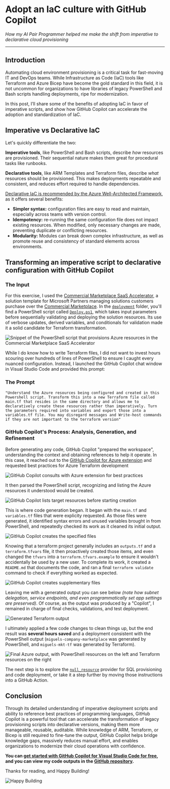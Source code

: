 # Adopt an IaC culture with GitHub Copilot

*How my AI Pair Programmer helped me make the shift from imperative to declarative cloud provisioning*

---

## Introduction

Automating cloud environment provisioning is a critical task for fast-moving IT and DevOps teams. While Infrastructure as Code (IaC) tools like Terraform and Azure Bicep have become the gold standard in this field, it is not uncommon for organizations to have libraries of legacy PowerShell and Bash scripts handling deployments, ripe for modernization. 

In this post, I’ll share some of the benefits of adopting IaC in favor of imperative scripts, and show how GitHub Copilot can accelerate the adoption and standardization of IaC.

## Imperative vs Declarative IaC

Let's quickly differentiate the two:

**Imperative tools**, like PowerShell and Bash scripts, describe *how* resources are provisioned. Their sequential nature makes them great for procedural tasks like runbooks. 

**Declarative tools**, like ARM Templates and Terraform files, describe *what* resources should be provisioned. This makes deployments repeatable and consistent, and reduces effort required to handle dependencies.

[Declarative IaC is recommended by the Azure Well-Architected Framework](https://learn.microsoft.com/en-us/azure/well-architected/operational-excellence/infrastructure-as-code-design#prefer-declarative-over-imperative-tools), as it offers several benefits:

- **Simpler syntax:** configuration files are easy to read and maintain, especially across teams with version control.
- **Idempotency:** re-running the same configuration file does not impact existing resources. When modified, only necessary changes are made, preventing duplicate or conflicting resources.
- **Modularity:** Modules can break down complex infrastructure, as well as promote reuse and consistency of standard elements across environments.

## Transforming an imperative script to declarative configuration with GitHub Copilot
### The Input
For this exercise, I used the [Commercial Marketplace SaaS Accelerator](https://github.com/Azure/Commercial-Marketplace-SaaS-Accelerator), a solution template for Microsoft Partners managing solutions customers purchase over the [Commercial Marketplace](https://azuremarketplace.microsoft.com/en-US/). In the [`deployment`](https://github.com/Azure/Commercial-Marketplace-SaaS-Accelerator/tree/main/deployment) folder, you'll find a PowerShell script called [`Deploy.ps1`](https://github.com/Azure/Commercial-Marketplace-SaaS-Accelerator/blob/main/deployment/Deploy.ps1), which takes input parameters before sequentially validating and deploying the solution resources. Its use of verbose updates, derived variables, and conditionals for validation made it a solid candidate for Terraform transformation.

![Snippet of the PowerShell script that provisions Azure resources in the Commercial Marketplace SaaS Accelerator](/assets/images/2025-07-11-Adopting-IaC-with-GitHub-Copilot/powershell_snippet.png)

While I do know how to write Terraform files, I did not want to invest hours scouring over hundreds of lines of PowerShell to ensure I caught every nuanced configuration. Instead, I launched the GitHub Copilot chat window in Visual Studio Code and provided this prompt:

### The Prompt
` "Understand the Azure resources being configured and created in this Powershell script. Transform this into a new Terraform file called main.tf that resides in the same directory and allows me to declaratively create these resources rather than imperatively. Turn the parameters required into variables and export those into a variables.tf file. You may disregard messages and Write-host commands if they are not important to the terraform version" `

### GitHub Copilot's Process: Analysis, Generation, and Refinement
Before generating any code, GitHub Copilot "prepared the workspace", understanding the context and obtaining references to help it operate. In this case, it reached out to the [GitHub Copilot for Azure extension](https://learn.microsoft.com/en-us/azure/developer/github-copilot-azure/get-started) and requested best practices for Azure Terraform development

![GitHub Copilot consults with Azure extension for best practices](/assets/images/2025-07-11-Adopting-IaC-with-GitHub-Copilot/copilot_azure_plugin.png)

It then parsed the PowerShell script, recognizing and listing the Azure resources it understood would be created. 

![GitHub Copilot lists target resources before starting creation](/assets/images/2025-07-11-Adopting-IaC-with-GitHub-Copilot/copilot_resource_inventory.png)

This is where code generation began. It began with the `main.tf` and `variables.tf` files that were explicity requested. As those files were generated, it identified syntax errors and unused variables brought in from PowerShell, and repeatedly checked its work as it cleaned its initial output. 

![GitHub Copilot creates the specified files](/assets/images/2025-07-11-Adopting-IaC-with-GitHub-Copilot/copilot_creates_target_files.png)

Knowing that a terraform project generally includes an `outputs.tf` and a `terraform.tfvars` file, it then proactively created those items, and even changed the `tfvars` into a `terraform.tfvars.example` to ensure it wouldn't accidentally be used by a new user. To complete its work, it created a `README.md` that documents the code, and ran a final `terraform validate` command to check if everything worked as expected.

![GitHub Copilot creates supplementary files](/assets/images/2025-07-11-Adopting-IaC-with-GitHub-Copilot/copilot_creates_additional_files.png)

Leaving me with a generated output you can see below *(note how subnet delegation, service endpoints, and even programmatically set app settings are preserved)*. Of course, as the output was produced by a "Copilot", I remained in charge of final checks, validations, and test deployment. 

![Generated Terraform output](/assets/images/2025-07-11-Adopting-IaC-with-GitHub-Copilot/terraform_output.png)

I ultimately applied a few code changes to clean things up, but the end result was **several hours saved** and a deployment consistent with the PowerShell output (`miguels-company-marketplace` was generated by PowerShell, and `miguels-mkt-tf` was generated by Terraform).

![Final Azure output, with PowerShell resources on the left and Terraform resources on the right](/assets/images/2025-07-11-Adopting-IaC-with-GitHub-Copilot/final_azure_output.png)

The next step is to explore the [`null_resource`](https://registry.terraform.io/providers/hashicorp/null/latest/docs) provider for SQL provisioning and code deployment, or take it a step further by moving those instructions into a GitHub Action.

## Conclusion
Through its detailed understanding of imperative deployment scripts and ability to reference best practices of programming languages, GitHub Copilot is a powerful tool that can accelerate the transformation of legacy provisioning scripts into declarative versions, making them more manageable, reusable, auditable. While knowledge of ARM, Terraform, or Bicep is still required to fine-tune the output, GitHub Copilot helps bridge knowledge gaps, massively reduces manual effort, and enables organizations to modernize their cloud operations with confidence.

**You can [get started with GitHub Copilot for Visual Studio Code for free](https://code.visualstudio.com/docs/copilot/overview), and you can view my code outputs in the [GitHub repository](https://github.com/miguelarcilla/Commercial-Marketplace-SaaS-Accelerator/tree/terraform/deployment/terraform).**

Thanks for reading, and Happy Building!

![Happy Building](/assets/images/happy-building.png)